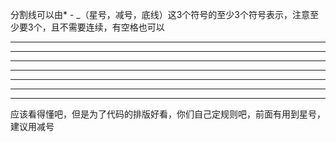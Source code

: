 分割线可以由* - _（星号，减号，底线）这3个符号的至少3个符号表示，注意至少要3个，且不需要连续，有空格也可以
***
******
---
- - -
* * *
_ _ _ _ _ _ _ _ _ _ _ _ _ _ _ _ _ _
__ __ __
应该看得懂吧，但是为了代码的排版好看，你们自己定规则吧，前面有用到星号，建议用减号